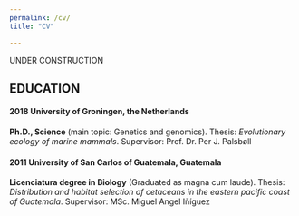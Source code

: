 ```yaml
---
permalink: /cv/
title: "CV"

---
```


UNDER CONSTRUCTION <i class="fas fa-tools"></i>

## EDUCATION

#### 2018	University of Groningen, the Netherlands
**Ph.D., Science** (main topic: Genetics and genomics).
Thesis: *Evolutionary ecology of marine mammals*. Supervisor: Prof. Dr. Per J. Palsbøll 

#### 2011	University of San Carlos of Guatemala, Guatemala
**Licenciatura degree in Biology** (Graduated as magna cum laude).
Thesis: *Distribution and habitat selection of cetaceans in the eastern pacific coast of Guatemala*. Supervisor: MSc. Miguel Angel Iñíguez
